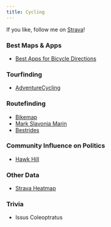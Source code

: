 ```yaml
---
title: Cycling
---
```


If you like, follow me on [Strava](https://www.strava.com/athletes/vincentyang)!

### Best Maps & Apps
* [Best Apps for Bicycle Directions](https://jakecoppinger.blog/articles/the-best-apps-for-bicycle-directions-2020/)

### Tourfinding
* [AdventureCycling](https://www.adventurecycling.org/routes-and-maps/adventure-cycling-route-network/interactive-network-map/)

### Routefinding
* [Bikemap](https://www.bikemap.net/)
* [Mark Slavonia Marin](http://markslavonia.com/marin/)
* [Bestrides](http://bestrides.org/)

### Community Influence on Politics
* [Hawk Hill](http://markslavonia.com/hawkhill/)

### Other Data
* [Strava Heatmap](https://www.strava.com/heatmap#7.00/-120.90000/38.36000/hot/all)

### Trivia
* Issus Coleoptratus
